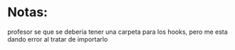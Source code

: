# Notas:
profesor se que se deberia tener una carpeta para los hooks, pero me esta dando error al tratar de importarlo

